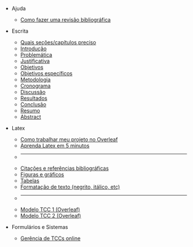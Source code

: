 - Ajuda
  - [Como fazer uma revisão bibliográfica](revisao-bibliografica.md)

- Escrita
  - [Quais seções/capítulos preciso](como-escrever.md)
  - [Introdução](como-escrever-introducao.md)
  - [Problemática](como-escrever-introducao.md)
  - [Justificativa](como-escrever-introducao.md)
  - [Objetivos](como-escrever-objetivos.md)
  - [Objetivos específicos](como-escrever-objetivos.md)
  - [Metodologia](como-escrever-metodologia.md)
  - [Cronograma](como-escrever-cronograma.md)
  - [Discussão](como-escrever-discussao.md)
  - [Resultados](como-escrever-resultados.md)
  - [Conclusão](como-escrever-conclusao.md)
  - [Resumo](como-escrever-resumo.md)
  - [Abstract](como-escrever-resumo.md)

- Latex
  - [Como trabalhar meu projeto no Overleaf](overleaf.md)
  - [Aprenda Latex em 5 minutos](latex-5min.md)
  - <hr />
  - [Citações e referências bibliográficas](latex-referencias.md)
  - [Figuras e gráficos](latex-figuras.md)
  - [Tabelas](latex-tabelas.md)
  - [Formatação de texto (negrito, itálico, etc)](latex-formatacao.md)
  - <hr />
  - [Modelo TCC 1 (Overleaf)](https://www.overleaf.com/read/pbkfpzgjcdxw)
  - [Modelo TCC 2 (Overleaf)](https://www.overleaf.com/)

- Formulários e Sistemas
  - [Gerência de TCCs online](https://cc.uffs.edu.br)